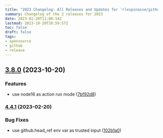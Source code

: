 ```yaml
---
title: "2023 Changelog: All Releases and Updates for 'rlespinasse/github-slug-action'"
summary: Changelog of the 2 releases for 2023
date: 2023-02-20T11:00:14Z
lastmod: 2023-10-20T10:59:57Z
toc: false
draft: false
tags:
- opensource
- github
- release
---
```

## [3.8.0](https://github.com/rlespinasse/github-slug-action/compare/v3.7.1...v3.8.0) (2023-10-20)


### Features

* use node16 as action run mode ([7bf92d8](https://github.com/rlespinasse/github-slug-action/commit/7bf92d88ffb302024ab1f11ced51360f041f1b5e))



### [4.4.1](https://github.com/rlespinasse/github-slug-action/compare/v4.4.0...v4.4.1) (2023-02-20)


### Bug Fixes

* use github.head_ref env var as trusted input ([102b1a0](https://github.com/rlespinasse/github-slug-action/commit/102b1a064a9b145e56556e22b18b19c624538d94))



